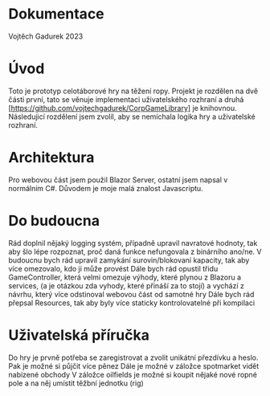 # Dokumentace
Vojtěch Gadurek 2023
# Úvod
Toto je prototyp celotáborové hry na těžení ropy.
Projekt je rozdělen na dvě části první, tato se věnuje implementaci uživatelského rozhraní a druhá [https://github.com/vojtechgadurek/CorpGameLibrary] je knihovnou.
Následujicí rozdělení jsem zvolil, aby se nemíchala logika hry a uživatelské rozhraní.
# Architektura 
Pro webovou část jsem použil Blazor Server, ostatní jsem napsal v normálním C#. Důvodem je moje malá znalost Javascriptu.
# Do budoucna
Rád doplnil nějaký logging systém, případně upravil navratové hodnoty, tak aby šlo lépe rozpoznat, proč daná funkce nefungovala z binárního ano/ne. 
V budoucnu bych rád upravil zamykání surovin/blokovaní kapacity, tak aby více omezovalo, kdo ji může provést
Dále bych rád opustil třidu GameController, která velmi omezuje výhody, které plynou z Blazoru a services, (a je otázkou zda vyhody, které přináší za to stojí) a vychází z návrhu, který více odstinoval webovou část od samotné hry
Dále bych rád přepsal Resources, tak aby byly více staticky kontrolovatelné při kompilaci

# Uživatelská příručka
Do hry je prvně potřeba se zaregistrovat a zvolit unikátní přezdívku a heslo.
Pak je možné si půjčit více pěnez
Dále je možné v záložce spotmarket vidět nabízené obchody
V záložce oilfields je možné si koupit nějaké nové ropné pole a na něj umístit těžbní jednotku (rig)
